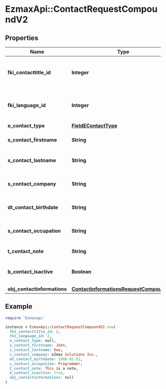 # EzmaxApi::ContactRequestCompoundV2

## Properties

| Name | Type | Description | Notes |
| ---- | ---- | ----------- | ----- |
| **fki_contacttitle_id** | **Integer** | The unique ID of the Contacttitle.  Valid values:  |Value|Description| |-|-| |1|Ms.| |2|Mr.| |4|(Blank)| |5|Me (For Notaries)| |  |
| **fki_language_id** | **Integer** | The unique ID of the Language.  Valid values:  |Value|Description| |-|-| |1|French| |2|English| |  |
| **e_contact_type** | [**FieldEContactType**](FieldEContactType.md) |  |  |
| **s_contact_firstname** | **String** | The First name of the contact |  |
| **s_contact_lastname** | **String** | The Last name of the contact |  |
| **s_contact_company** | **String** | The Company name of the contact | [optional] |
| **dt_contact_birthdate** | **String** | The Birth Date of the contact | [optional] |
| **s_contact_occupation** | **String** | The occupation of the Contact | [optional] |
| **t_contact_note** | **String** | The note of the Contact | [optional] |
| **b_contact_isactive** | **Boolean** | Whether the contact is active or not | [optional] |
| **obj_contactinformations** | [**ContactinformationsRequestCompoundV2**](ContactinformationsRequestCompoundV2.md) |  |  |

## Example

```ruby
require 'Ezmaxapi'

instance = EzmaxApi::ContactRequestCompoundV2.new(
  fki_contacttitle_id: 2,
  fki_language_id: 2,
  e_contact_type: null,
  s_contact_firstname: John,
  s_contact_lastname: Doe,
  s_contact_company: eZmax Solutions Inc.,
  dt_contact_birthdate: 1980-01-01,
  s_contact_occupation: Programmer,
  t_contact_note: This is a note,
  b_contact_isactive: true,
  obj_contactinformations: null
)
```


